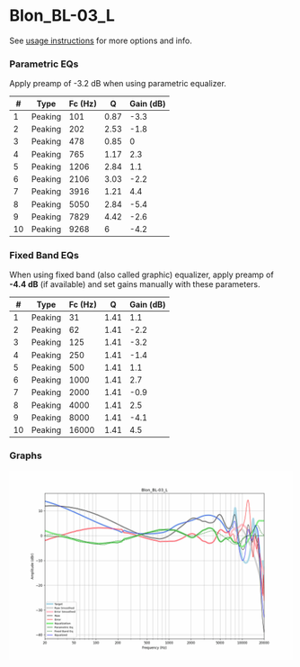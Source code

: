 # Blon_BL-03_L
See [usage instructions](https://github.com/jaakkopasanen/AutoEq#usage) for more options and info.

### Parametric EQs
Apply preamp of -3.2 dB when using parametric equalizer.

|   # | Type    |   Fc (Hz) |    Q |   Gain (dB) |
|-----|---------|-----------|------|-------------|
|   1 | Peaking |       101 | 0.87 |        -3.3 |
|   2 | Peaking |       202 | 2.53 |        -1.8 |
|   3 | Peaking |       478 | 0.85 |         0   |
|   4 | Peaking |       765 | 1.17 |         2.3 |
|   5 | Peaking |      1206 | 2.84 |         1.1 |
|   6 | Peaking |      2106 | 3.03 |        -2.2 |
|   7 | Peaking |      3916 | 1.21 |         4.4 |
|   8 | Peaking |      5050 | 2.84 |        -5.4 |
|   9 | Peaking |      7829 | 4.42 |        -2.6 |
|  10 | Peaking |      9268 | 6    |        -4.2 |

### Fixed Band EQs
When using fixed band (also called graphic) equalizer, apply preamp of **-4.4 dB** (if available) and set gains manually with these parameters.

|   # | Type    |   Fc (Hz) |    Q |   Gain (dB) |
|-----|---------|-----------|------|-------------|
|   1 | Peaking |        31 | 1.41 |         1.1 |
|   2 | Peaking |        62 | 1.41 |        -2.2 |
|   3 | Peaking |       125 | 1.41 |        -3.2 |
|   4 | Peaking |       250 | 1.41 |        -1.4 |
|   5 | Peaking |       500 | 1.41 |         1.1 |
|   6 | Peaking |      1000 | 1.41 |         2.7 |
|   7 | Peaking |      2000 | 1.41 |        -0.9 |
|   8 | Peaking |      4000 | 1.41 |         2.5 |
|   9 | Peaking |      8000 | 1.41 |        -4.1 |
|  10 | Peaking |     16000 | 1.41 |         4.5 |

### Graphs
![](./Blon_BL-03_L.png)
